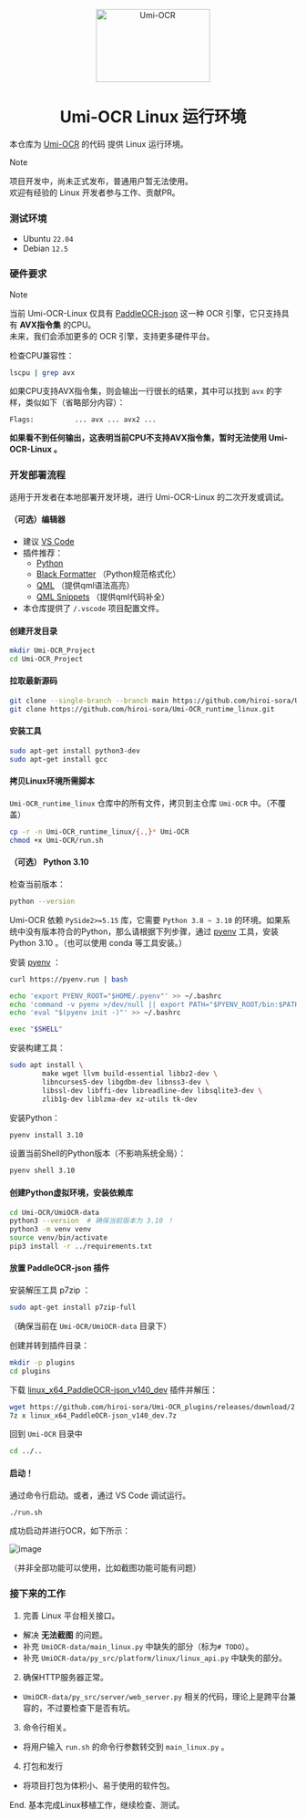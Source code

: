 <p align="center">
  <a href="https://github.com/hiroi-sora/Umi-OCR">
    <img width="200" height="128" src="https://tupian.li/images/2022/10/27/icon---256.png" alt="Umi-OCR">
  </a>
</p>

<h1 align="center">Umi-OCR Linux 运行环境</h1>

本仓库为 [Umi-OCR](https://github.com/hiroi-sora/Umi-OCR) 的代码 提供 Linux 运行环境。

> [!NOTE]
> 项目开发中，尚未正式发布，普通用户暂无法使用。  
> 欢迎有经验的 Linux 开发者参与工作、贡献PR。  

### 测试环境

- Ubuntu `22.04`
- Debian `12.5`

### 硬件要求

> [!NOTE]
> 当前 Umi-OCR-Linux 仅具有 [PaddleOCR-json](https://github.com/hiroi-sora/PaddleOCR-json) 这一种 OCR 引擎，它只支持具有 **AVX指令集** 的CPU。  
> 未来，我们会添加更多的 OCR 引擎，支持更多硬件平台。  

检查CPU兼容性：

```sh
lscpu | grep avx
```

如果CPU支持AVX指令集，则会输出一行很长的结果，其中可以找到 `avx` 的字样，类似如下（省略部分内容）：

```
Flags:          ... avx ... avx2 ...
```

**如果看不到任何输出，这表明当前CPU不支持AVX指令集，暂时无法使用 Umi-OCR-Linux 。**

### 开发部署流程

适用于开发者在本地部署开发环境，进行 Umi-OCR-Linux 的二次开发或调试。

#### （可选）编辑器

- 建议 [VS Code](https://code.visualstudio.com/)
- 插件推荐：
  - [Python](https://marketplace.visualstudio.com/items?itemName=ms-python.python)
  - [Black Formatter](https://marketplace.visualstudio.com/items?itemName=ms-python.black-formatter) （Python规范格式化）
  - [QML](https://marketplace.visualstudio.com/items?itemName=bbenoist.QML) （提供qml语法高亮）
  - [QML Snippets](https://marketplace.visualstudio.com/items?itemName=ThomasVogelpohl.vsc-qml-snippets) （提供qml代码补全）
- 本仓库提供了 `/.vscode` 项目配置文件。

#### 创建开发目录

```sh
mkdir Umi-OCR_Project
cd Umi-OCR_Project
```

#### 拉取最新源码

```sh
git clone --single-branch --branch main https://github.com/hiroi-sora/Umi-OCR.git
git clone https://github.com/hiroi-sora/Umi-OCR_runtime_linux.git
```

#### 安装工具

```sh
sudo apt-get install python3-dev
sudo apt-get install gcc
```

#### 拷贝Linux环境所需脚本

`Umi-OCR_runtime_linux` 仓库中的所有文件，拷贝到主仓库 `Umi-OCR` 中。（不覆盖）

```sh
cp -r -n Umi-OCR_runtime_linux/{.,}* Umi-OCR
chmod +x Umi-OCR/run.sh
```

#### （可选） Python 3.10

检查当前版本：
```sh
python --version
```

Umi-OCR 依赖 `PySide2>=5.15` 库，它需要 `Python 3.8 ~ 3.10` 的环境。如果系统中没有版本符合的Python，那么请根据下列步骤，通过 [pyenv](https://github.com/pyenv/pyenv) 工具，安装 Python 3.10 。（也可以使用 conda 等工具安装。）


安装 [pyenv](https://github.com/pyenv/pyenv) ：
```sh
curl https://pyenv.run | bash

echo 'export PYENV_ROOT="$HOME/.pyenv"' >> ~/.bashrc
echo 'command -v pyenv >/dev/null || export PATH="$PYENV_ROOT/bin:$PATH"' >> ~/.bashrc
echo 'eval "$(pyenv init -)"' >> ~/.bashrc

exec "$SHELL"
```

安装构建工具：
```sh
sudo apt install \
        make wget llvm build-essential libbz2-dev \
        libncurses5-dev libgdbm-dev libnss3-dev \
        libssl-dev libffi-dev libreadline-dev libsqlite3-dev \
        zlib1g-dev liblzma-dev xz-utils tk-dev
```

安装Python：
```sh
pyenv install 3.10
```

设置当前Shell的Python版本（不影响系统全局）：
```sh
pyenv shell 3.10
```

#### 创建Python虚拟环境，安装依赖库

```sh
cd Umi-OCR/UmiOCR-data
python3 --version  # 确保当前版本为 3.10 ！
python3 -m venv venv
source venv/bin/activate
pip3 install -r ../requirements.txt
```

#### 放置 PaddleOCR-json 插件

安装解压工具 p7zip ：
```sh
sudo apt-get install p7zip-full
```

（确保当前在 `Umi-OCR/UmiOCR-data` 目录下）

创建并转到插件目录：

```sh
mkdir -p plugins
cd plugins
```

下载 [linux_x64_PaddleOCR-json_v140_dev](https://github.com/hiroi-sora/Umi-OCR_plugins/releases/tag/2.1.3_dev) 插件并解压：

```sh
wget https://github.com/hiroi-sora/Umi-OCR_plugins/releases/download/2.1.3_dev/linux_x64_PaddleOCR-json_v140_dev.7z
7z x linux_x64_PaddleOCR-json_v140_dev.7z
```

回到 `Umi-OCR` 目录中
```sh
cd ../..
```

#### 启动！

通过命令行启动。或者，通过 VS Code 调试运行。
```sh
./run.sh
```

成功启动并进行OCR，如下所示：

![image](https://github.com/hiroi-sora/Umi-OCR_plugins/assets/56373419/3180619c-4568-43f7-bc4f-cf910d26b59c)

（并非全部功能可以使用，比如截图功能可能有问题）

### 接下来的工作

1. 完善 Linux 平台相关接口。

- 解决 **无法截图** 的问题。
- 补充 `UmiOCR-data/main_linux.py` 中缺失的部分（标为`# TODO`）。
- 补充 `UmiOCR-data/py_src/platform/linux/linux_api.py` 中缺失的部分。

2. 确保HTTP服务器正常。

- `UmiOCR-data/py_src/server/web_server.py` 相关的代码，理论上是跨平台兼容的，不过要检查下是否有坑。

3. 命令行相关。

- 将用户输入 `run.sh` 的命令行参数转交到 `main_linux.py` 。

4. 打包和发行

- 将项目打包为体积小、易于使用的软件包。

End. 基本完成Linux移植工作，继续检查、测试。